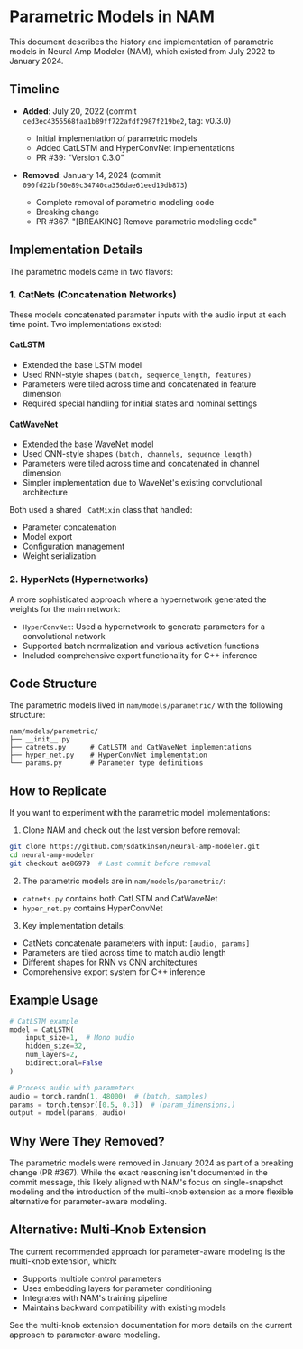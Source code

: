 # Parametric Models in NAM

This document describes the history and implementation of parametric models in Neural Amp Modeler (NAM), which existed from July 2022 to January 2024.

## Timeline

- **Added**: July 20, 2022 (commit `ced3ec4355568faa1b89ff722afdf2987f219be2`, tag: v0.3.0)
  - Initial implementation of parametric models
  - Added CatLSTM and HyperConvNet implementations
  - PR #39: "Version 0.3.0"

- **Removed**: January 14, 2024 (commit `090fd22bf60e89c34740ca356dae61eed19db873`)
  - Complete removal of parametric modeling code
  - Breaking change
  - PR #367: "[BREAKING] Remove parametric modeling code"

## Implementation Details

The parametric models came in two flavors:

### 1. CatNets (Concatenation Networks)

These models concatenated parameter inputs with the audio input at each time point. Two implementations existed:

#### CatLSTM
- Extended the base LSTM model
- Used RNN-style shapes `(batch, sequence_length, features)`
- Parameters were tiled across time and concatenated in feature dimension
- Required special handling for initial states and nominal settings

#### CatWaveNet
- Extended the base WaveNet model
- Used CNN-style shapes `(batch, channels, sequence_length)`
- Parameters were tiled across time and concatenated in channel dimension
- Simpler implementation due to WaveNet's existing convolutional architecture

Both used a shared `_CatMixin` class that handled:
- Parameter concatenation
- Model export
- Configuration management
- Weight serialization

### 2. HyperNets (Hypernetworks)

A more sophisticated approach where a hypernetwork generated the weights for the main network:

- `HyperConvNet`: Used a hypernetwork to generate parameters for a convolutional network
- Supported batch normalization and various activation functions
- Included comprehensive export functionality for C++ inference

## Code Structure

The parametric models lived in `nam/models/parametric/` with the following structure:

```
nam/models/parametric/
├── __init__.py
├── catnets.py      # CatLSTM and CatWaveNet implementations
├── hyper_net.py    # HyperConvNet implementation
└── params.py       # Parameter type definitions
```

## How to Replicate

If you want to experiment with the parametric model implementations:

1. Clone NAM and check out the last version before removal:
```bash
git clone https://github.com/sdatkinson/neural-amp-modeler.git
cd neural-amp-modeler
git checkout ae86979  # Last commit before removal
```

2. The parametric models are in `nam/models/parametric/`:
- `catnets.py` contains both CatLSTM and CatWaveNet
- `hyper_net.py` contains HyperConvNet

3. Key implementation details:
- CatNets concatenate parameters with input: `[audio, params]`
- Parameters are tiled across time to match audio length
- Different shapes for RNN vs CNN architectures
- Comprehensive export system for C++ inference

## Example Usage

```python
# CatLSTM example
model = CatLSTM(
    input_size=1,  # Mono audio
    hidden_size=32,
    num_layers=2,
    bidirectional=False
)

# Process audio with parameters
audio = torch.randn(1, 48000)  # (batch, samples)
params = torch.tensor([0.5, 0.3])  # (param_dimensions,)
output = model(params, audio)
```

## Why Were They Removed?

The parametric models were removed in January 2024 as part of a breaking change (PR #367). While the exact reasoning isn't documented in the commit message, this likely aligned with NAM's focus on single-snapshot modeling and the introduction of the multi-knob extension as a more flexible alternative for parameter-aware modeling.

## Alternative: Multi-Knob Extension

The current recommended approach for parameter-aware modeling is the multi-knob extension, which:
- Supports multiple control parameters
- Uses embedding layers for parameter conditioning
- Integrates with NAM's training pipeline
- Maintains backward compatibility with existing models

See the multi-knob extension documentation for more details on the current approach to parameter-aware modeling. 